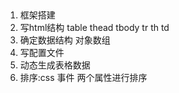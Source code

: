 ##
1. 框架搭建
2. 写html结构
table
thead
tbody
tr
th
td
3. 确定数据结构 对象数组
4. 写配置文件
4. 动态生成表格数据
5. 排序:css 事件
  两个属性进行排序